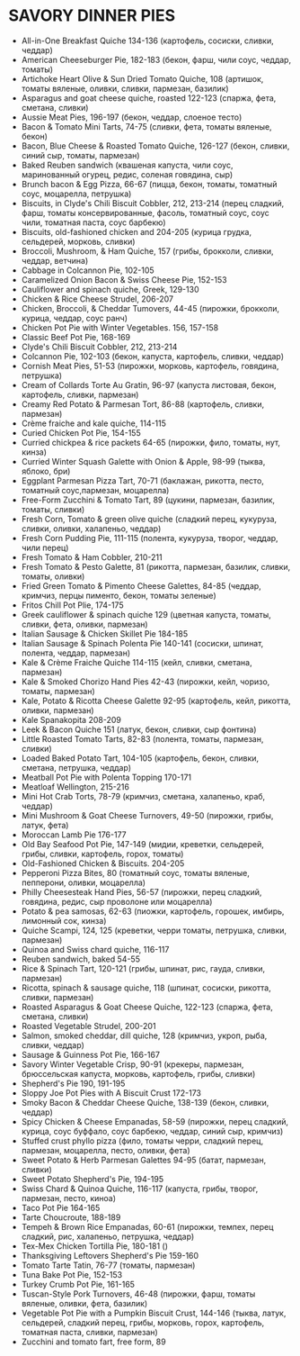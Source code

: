 # SAVORY DINNER PIES

* All-in-One Breakfast Quiche 134-136 (картофель, сосиски, сливки, чеддар)
* American Cheeseburger Pie, 182-183 (бекон, фарш, чили соус, чеддар, томаты)
* Artichoke Heart Olive & Sun Dried Tomato Quiche, 108 (артишок, томаты вяленые, оливки, сливки, пармезан, базилик)
* Asparagus and goat cheese quiche, roasted 122-123 (спаржа, фета, сметана, сливки)
* Aussie Meat Pies, 196-197 (бекон, чеддар, слоеное тесто)
* Bacon & Tomato Mini Tarts, 74-75 (сливки, фета, томаты вяленые, бекон)
* Bacon, Blue Cheese & Roasted Tomato Quiche, 126-127 (бекон, сливки, синий сыр, томаты, пармезан)
* Baked Reuben sandwich (квашеная капуста, чили соус, маринованный огурец, редис, соленая говядина, сыр)
* Brunch bacon & Egg Pizza, 66-67 (пицца, бекон, томаты, томатный соус, моцарелла, петрушка)
* Biscuits, in Clyde's Chili Biscuit Cobbler, 212, 213-214 (перец сладкий, фарш, томаты консервированные, фасоль, томатный соус, соус чили, томатная паста, соус барбекю)
* Biscuits, old-fashioned chicken and 204-205 (курица грудка, сельдерей, морковь, сливки)
* Broccoli, Mushroom, & Ham Quiche, 157 (грибы, брокколи, сливки, чеддар, ветчина)
* Cabbage in Colcannon Pie, 102-105
* Caramelized Onion Bacon & Swiss Cheese Pie, 152-153
* Cauliflower and spinach quiche, Greek, 129-130
* Chicken & Rice Cheese Strudel, 206-207
* Chicken, Broccoli, & Cheddar Tumovers, 44-45 (пирожки, брокколи, курица, чеддар, соус ранч)
* Chicken Pot Pie with Winter Vegetables. 156, 157-158 
* Classic Beef Pot Pie, 168-169
* Clyde's Chili Biscuit Cobbler, 212, 213-214 
* Colcannon Pie, 102-103 (бекон, капуста, картофель, сливки, чеддар)
* Cornish Meat Pies, 51-53 (пирожки, морковь, картофель, говядина, петрушка)
* Cream of Collards Torte Au Gratin, 96-97 (капуста листовая, бекон, картофель, сливки, пармезан)
* Creamy Red Potato & Parmesan Tort, 86-88 (картофель, сливки, пармезан)
* Crème fraiche and kale quiche, 114-115 
* Curied Chicken Pot Pie, 154-155 
* Curried chickpea & rice packets 64-65 (пирожки, фило, томаты, нут, кинза)
* Curried Winter Squash Galette with Onion & Apple, 98-99 (тыква, яблоко, бри)
* Eggplant Parmesan Pizza Tart, 70-71 (баклажан, рикотта, песто, томатный соус,пармезан, моцарелла)
* Free-Form Zucchini & Tomato Tart, 89 (цукини, пармезан, базилик, томаты, сливки)
* Fresh Corn, Tomato & green olive quiche (сладкий перец, кукуруза, сливки, оливки, халапеньо, чеддар)
* Fresh Corn Pudding Pie, 111-115 (полента, кукуруза, творог, чеддар, чили перец)
* Fresh Tomato & Ham Cobbler, 210-211 
* Fresh Tomato & Pesto Galette, 81 (рикотта, пармезан, базилик, сливки, томаты, оливки)
* Fried Green Tomato & Pimento Cheese Galettes, 84-85 (чеддар, кримчиз, перцы пименто, бекон, томаты зеленые)
* Fritos Chill Pot Plie, 174-175
* Greek cauliflower & spinach quiche 129 (цветная капуста, томаты, сливки, фета, оливки, пармезан)
* Italian Sausage & Chicken Skillet Pie 184-185 
* Italian Sausage & Spinach Polenta Pie 140-141 (сосиски, шпинат, полента, чеддар, пармезан)
* Kale & Crème Fraiche Quiche 114-115 (кейл, сливки, сметана, пармезан)
* Kale & Smoked Chorizo Hand Pies 42-43 (пирожки, кейл, чоризо, томаты, пармезан)
* Kale, Potato & Ricotta Cheese Galette 92-95 (картофель, кейл, рикотта, оливки, пармезан)
* Kale Spanakopita 208-209 
* Leek & Bacon Quiche 151 (латук, бекон, сливки, сыр фонтина)
* Little Roasted Tomato Tarts, 82-83 (полента, томаты, пармезан, сливки)
* Loaded Baked Potato Tart, 104-105 (картофель, бекон, сливки, сметана, петрушка, чеддар)
* Meatball Pot Pie with Polenta Topping 170-171 
* Meatloaf Wellington, 215-216 
* Mini Hot Crab Torts, 78-79 (кримчиз, сметана, халапеньо, краб, чеддар)
* Mini Mushroom & Goat Cheese Turnovers, 49-50 (пирожки, грибы, латук, фета)
* Moroccan Lamb Pie 176-177 
* Old Bay Seafood Pot Pie, 147-149 (мидии, креветки, сельдерей, грибы, сливки, картофель, горох, томаты)
* Old-Fashioned Chicken & Biscuits. 204-205 
* Pepperoni Pizza Bites, 80 (томатный соус, томаты вяленые, пепперони, оливки, моцарелла)
* Philly Cheesesteak Hand Pies, 56-57 (пирожки, перец сладкий, говядина, редис, сыр проволоне или моцарелла)
* Potato & pea samosas, 62-63 (пиожки, картофель, горошек, имбирь, лимонный сок, кинза)
* Quiche Scampi, 124, 125 (креветки, черри томаты, петрушка, сливки, пармезан)
* Quinoa and Swiss chard quiche, 116-117 
* Reuben sandwich, baked 54-55 
* Rice & Spinach Tart, 120-121 (грибы, шпинат, рис, гауда, сливки, пармезан)
* Ricotta, spinach & sausage quiche, 118 (шпинат, сосиски, рикотта, сливки, пармезан)
* Roasted Asparagus & Goat Cheese Quiche, 122-123 (спаржа, фета, сметана, сливки)
* Roasted Vegetable Strudel, 200-201 
* Salmon, smoked cheddar, dill quiche, 128 (кримчиз, укроп, рыба, сливки, чеддар)
* Sausage & Guinness Pot Pie, 166-167
* Savory Winter Vegetable Crisp, 90-91 (крекеры, пармезан, брюссельская капуста, морковь, картофель, грибы, сливки)
* Shepherd's Pie 190, 191-195 
* Sloppy Joe Pot Pies with A Biscuit Crust 172-173 
* Smoky Bacon & Cheddar Cheese Quiche, 138-139 (бекон, сливки, чеддар)
* Spicy Chicken & Cheese Empanadas, 58-59 (пирожки, перец сладкий, курица, соус буффало, соус барбекю, чеддар, синий сыр, кримчиз)
* Stuffed crust phyllo pizza (фило, томаты черри, сладкий перец, пармезан, моцарелла, песто, оливки, фета)
* Sweet Potato & Herb Parmesan Galettes 94-95 (батат, пармезан, сливки)
* Sweet Potato Shepherd's Pie, 194-195 
* Swiss Chard & Quinoa Quiche, 116-117 (капуста, грибы, творог, пармезан, песто, киноа)
* Taco Pot Pie 164-165 
* Tarte Choucroute, 188-189 
* Tempeh & Brown Rice Empanadas, 60-61 (пирожки, темпех, перец сладкий, рис, халапеньо, петрушка, чеддар)
* Tex-Mex Chicken Tortilla Pie, 180-181 ()
* Thanksgiving Leftovers Shepherd's Pie 159-160 
* Tomato Tarte Tatin, 76-77 (томаты, пармезан)
* Tuna Bake Pot Pie, 152-153
* Turkey Crumb Pot Pie, 161-165
* Tuscan-Style Pork Turnovers, 46-48 (пирожки, фарш, томаты вяленые, оливки, фета, базилик)
* Vegetable Pot Pie with a Pumpkin Biscuit Crust, 144-146 (тыква, латук, сельдерей, сладкий перец, грибы, морковь, горох, картофель, томатная паста, сливки, пармезан)
* Zucchini and tomato fart, free form, 89
